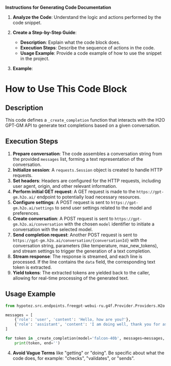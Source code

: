 **Instructions for Generating Code Documentation**

1. **Analyze the Code**: Understand the logic and actions performed by the code snippet.

2. **Create a Step-by-Step Guide**:
    - **Description**: Explain what the code block does.
    - **Execution Steps**: Describe the sequence of actions in the code.
    - **Usage Example**: Provide a code example of how to use the snippet in the project.

3. **Example**:

How to Use This Code Block
=========================================================================================

Description
-------------------------
This code defines a `_create_completion` function that interacts with the H2O GPT-GM API to generate text completions based on a given conversation.

Execution Steps
-------------------------
1. **Prepare conversation**: The code assembles a conversation string from the provided `messages` list, forming a text representation of the conversation.
2. **Initialize session**: A `requests.Session` object is created to handle HTTP requests.
3. **Set headers**: Headers are configured for the HTTP requests, including user agent, origin, and other relevant information.
4. **Perform initial GET request**: A GET request is made to the `https://gpt-gm.h2o.ai/` endpoint to potentially load necessary resources.
5. **Configure settings**: A POST request is sent to `https://gpt-gm.h2o.ai/settings` to send user settings related to the model and preferences.
6. **Create conversation**: A POST request is sent to `https://gpt-gm.h2o.ai/conversation` with the chosen `model` identifier to initiate a conversation with the selected model.
7. **Send completion request**: Another POST request is sent to `https://gpt-gm.h2o.ai/conversation/{conversationId}` with the conversation string, parameters (like temperature, max_new_tokens), and stream settings to trigger the generation of a text completion.
8. **Stream response**: The response is streamed, and each line is processed. If the line contains the `data` field, the corresponding text token is extracted.
9. **Yield tokens**: The extracted tokens are yielded back to the caller, allowing for real-time processing of the generated text.

Usage Example
-------------------------

```python
from hypotez.src.endpoints.freegpt-webui-ru.g4f.Provider.Providers.H2o import _create_completion

messages = [
    {'role': 'user', 'content': 'Hello, how are you?'},
    {'role': 'assistant', 'content': 'I am doing well, thank you for asking.'},
]

for token in _create_completion(model='falcon-40b', messages=messages, stream=True, temperature=0.7):
    print(token, end='')
```

4. **Avoid Vague Terms** like "getting" or "doing". Be specific about what the code does, for example: "checks", "validates", or "sends".